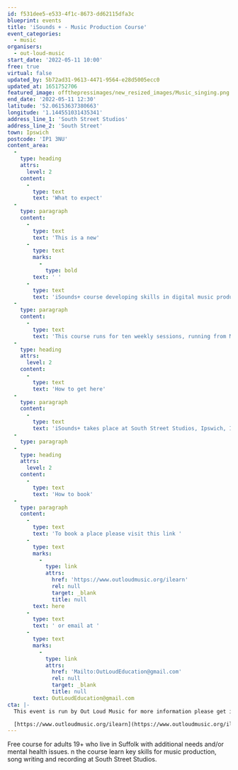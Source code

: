 ```yaml
---
id: f531dee5-e533-4f1c-8673-dd62115dfa3c
blueprint: events
title: 'iSounds + - Music Production Course'
event_categories:
  - music
organisers:
  - out-loud-music
start_date: '2022-05-11 10:00'
free: true
virtual: false
updated_by: 5b72ad31-9613-4471-9564-e28d5005ecc0
updated_at: 1651752706
featured_image: offthepressimages/new_resized_images/Music_singing.png
end_date: '2022-05-11 12:30'
latitude: '52.06153637380663'
longitude: '1.144551031435341'
address_line_1: 'South Street Studios'
address_line_2: 'South Street'
town: Ipswich
postcode: 'IP1 3NU'
content_area:
  -
    type: heading
    attrs:
      level: 2
    content:
      -
        type: text
        text: 'What to expect'
  -
    type: paragraph
    content:
      -
        type: text
        text: 'This is a new'
      -
        type: text
        marks:
          -
            type: bold
        text: ' '
      -
        type: text
        text: 'iSounds+ course developing skills in digital music production. For this course you do not need to know how to play an instrument, however, having a passion for music is essential!'
  -
    type: paragraph
    content:
      -
        type: text
        text: 'This course runs for ten weekly sessions, running from May 11th to July 20th.'
  -
    type: heading
    attrs:
      level: 2
    content:
      -
        type: text
        text: 'How to get here'
  -
    type: paragraph
    content:
      -
        type: text
        text: 'iSounds+ takes place at South Street Studios, Ipswich, IP1 3NU.'
  -
    type: paragraph
  -
    type: heading
    attrs:
      level: 2
    content:
      -
        type: text
        text: 'How to book'
  -
    type: paragraph
    content:
      -
        type: text
        text: 'To book a place please visit this link '
      -
        type: text
        marks:
          -
            type: link
            attrs:
              href: 'https://www.outloudmusic.org/ilearn'
              rel: null
              target: _blank
              title: null
        text: here
      -
        type: text
        text: ' or email at '
      -
        type: text
        marks:
          -
            type: link
            attrs:
              href: 'Mailto:OutLoudEducation@gmail.com'
              rel: null
              target: _blank
              title: null
        text: OutLoudEducation@gmail.com
cta: |-
  This event is run by Out Loud Music for more information please get in touch via:

  [https://www.outloudmusic.org/ilearn](https://www.outloudmusic.org/ilearn)
---
```

Free course for adults 19+ who live in Suffolk with additional needs and/or mental health issues. n the course learn key skills for music production, song writing and recording at South Street Studios.